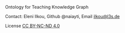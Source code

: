 Ontology for Teaching Knowledge Graph

Contact: Eleni Ilkou, Github @naiayti, Email ilkou@l3s.de

License [CC BY-NC-ND 4.0](https://creativecommons.org/licenses/by-nc-nd/4.0/)
